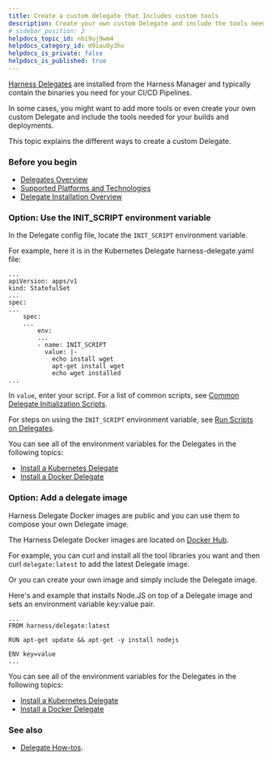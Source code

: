 ```yaml
---
title: Create a custom delegate that Includes custom tools
description: Create your own custom Delegate and include the tools needed for your builds and deployments.
# sidebar_position: 2
helpdocs_topic_id: nbi9uj9wm4
helpdocs_category_id: m9iau0y3hv
helpdocs_is_private: false
helpdocs_is_published: true
---
```


[Harness Delegates](../delegates-overview.md) are installed from the Harness Manager and typically contain the binaries you need for your CI/CD Pipelines.

In some cases, you might want to add more tools or even create your own custom Delegate and include the tools needed for your builds and deployments.

This topic explains the different ways to create a custom Delegate.

### Before you begin

* [Delegates Overview](../delegates-overview.md)
* [Supported Platforms and Technologies](../../../getting-started/supported-platforms-and-technologies.md)
* [Delegate Installation Overview](https://docs.harness.io/article/re8kk0ex4k-delegate-installation-overview)

### Option: Use the INIT\_SCRIPT environment variable

In the Delegate config file, locate the `INIT_SCRIPT` environment variable.

For example, here it is in the Kubernetes Delegate harness-delegate.yaml file:


```
...  
apiVersion: apps/v1  
kind: StatefulSet  
...  
spec:  
...  
    spec:  
    ...  
        env:  
        ...  
        - name: INIT_SCRIPT  
          value: |-  
            echo install wget  
            apt-get install wget  
            echo wget installed  
...
```
In `value`, enter your script. For a list of common scripts, see [Common Delegate Initialization Scripts](../delegate-reference/common-delegate-profile-scripts.md).

For steps on using the `INIT_SCRIPT` environment variable, see [Run Scripts on Delegates](run-scripts-on-delegates.md).

You can see all of the environment variables for the Delegates in the following topics:

* [Install a Kubernetes Delegate](install-a-kubernetes-delegate.md)
* [Install a Docker Delegate](../delegate-install-docker/install-a-docker-delegate.md)

### Option: Add a delegate image

Harness Delegate Docker images are public and you can use them to compose your own Delegate image.

The Harness Delegate Docker images are located on [Docker Hub](https://hub.docker.com/r/harness/delegate/tags).

For example, you can curl and install all the tool libraries you want and then curl `delegate:latest` to add the latest Delegate image.

Or you can create your own image and simply include the Delegate image.

Here's and example that installs Node.JS on top of a Delegate image and sets an environment variable key:value pair.


```
...  
FROM harness/delegate:latest  
  
RUN apt-get update && apt-get -y install nodejs  
  
ENV key=value  
...
```
You can see all of the environment variables for the Delegates in the following topics:

* [Install a Kubernetes Delegate](install-a-kubernetes-delegate.md)
* [Install a Docker Delegate](../delegate-install-docker/install-a-docker-delegate.md)

### See also

* [Delegate How-tos](/docs/category/delegates).

